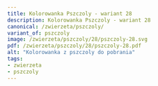 ```yaml
---
title: Kolorowanka Pszczoly - wariant 28
description: Kolorowanka Pszczoly - wariant 28
canonical: /zwierzeta/pszczoly/
variant_of: pszczoly
image: /zwierzeta/pszczoly/28/pszczoly-28.svg
pdf: /zwierzeta/pszczoly/28/pszczoly-28.pdf
alt: "Kolorowanka z pszczoly do pobrania"
tags:
- zwierzeta
- pszczoly
---
```

